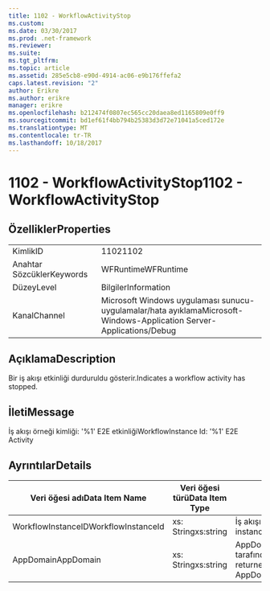 ```yaml
---
title: 1102 - WorkflowActivityStop
ms.custom: 
ms.date: 03/30/2017
ms.prod: .net-framework
ms.reviewer: 
ms.suite: 
ms.tgt_pltfrm: 
ms.topic: article
ms.assetid: 285e5cb8-e90d-4914-ac06-e9b176ffefa2
caps.latest.revision: "2"
author: Erikre
ms.author: erikre
manager: erikre
ms.openlocfilehash: b212474f0807ec565cc20daea8ed1165809e0ff9
ms.sourcegitcommit: bd1ef61f4bb794b25383d3d72e71041a5ced172e
ms.translationtype: MT
ms.contentlocale: tr-TR
ms.lasthandoff: 10/18/2017
---
```

# <a name="1102---workflowactivitystop"></a><span data-ttu-id="148a0-102">1102 - WorkflowActivityStop</span><span class="sxs-lookup"><span data-stu-id="148a0-102">1102 - WorkflowActivityStop</span></span>
## <a name="properties"></a><span data-ttu-id="148a0-103">Özellikler</span><span class="sxs-lookup"><span data-stu-id="148a0-103">Properties</span></span>  
  
|||  
|-|-|  
|<span data-ttu-id="148a0-104">Kimlik</span><span class="sxs-lookup"><span data-stu-id="148a0-104">ID</span></span>|<span data-ttu-id="148a0-105">1102</span><span class="sxs-lookup"><span data-stu-id="148a0-105">1102</span></span>|  
|<span data-ttu-id="148a0-106">Anahtar Sözcükler</span><span class="sxs-lookup"><span data-stu-id="148a0-106">Keywords</span></span>|<span data-ttu-id="148a0-107">WFRuntime</span><span class="sxs-lookup"><span data-stu-id="148a0-107">WFRuntime</span></span>|  
|<span data-ttu-id="148a0-108">Düzey</span><span class="sxs-lookup"><span data-stu-id="148a0-108">Level</span></span>|<span data-ttu-id="148a0-109">Bilgiler</span><span class="sxs-lookup"><span data-stu-id="148a0-109">Information</span></span>|  
|<span data-ttu-id="148a0-110">Kanal</span><span class="sxs-lookup"><span data-stu-id="148a0-110">Channel</span></span>|<span data-ttu-id="148a0-111">Microsoft Windows uygulaması sunucu-uygulamalar/hata ayıklama</span><span class="sxs-lookup"><span data-stu-id="148a0-111">Microsoft-Windows-Application Server-Applications/Debug</span></span>|  
  
## <a name="description"></a><span data-ttu-id="148a0-112">Açıklama</span><span class="sxs-lookup"><span data-stu-id="148a0-112">Description</span></span>  
 <span data-ttu-id="148a0-113">Bir iş akışı etkinliği durduruldu gösterir.</span><span class="sxs-lookup"><span data-stu-id="148a0-113">Indicates a workflow activity has stopped.</span></span>  
  
## <a name="message"></a><span data-ttu-id="148a0-114">İleti</span><span class="sxs-lookup"><span data-stu-id="148a0-114">Message</span></span>  
 <span data-ttu-id="148a0-115">İş akışı örneği kimliği: '%1' E2E etkinliği</span><span class="sxs-lookup"><span data-stu-id="148a0-115">WorkflowInstance Id: '%1' E2E Activity</span></span>  
  
## <a name="details"></a><span data-ttu-id="148a0-116">Ayrıntılar</span><span class="sxs-lookup"><span data-stu-id="148a0-116">Details</span></span>  
  
|<span data-ttu-id="148a0-117">Veri öğesi adı</span><span class="sxs-lookup"><span data-stu-id="148a0-117">Data Item Name</span></span>|<span data-ttu-id="148a0-118">Veri öğesi türü</span><span class="sxs-lookup"><span data-stu-id="148a0-118">Data Item Type</span></span>|<span data-ttu-id="148a0-119">Açıklama</span><span class="sxs-lookup"><span data-stu-id="148a0-119">Description</span></span>|  
|--------------------|--------------------|-----------------|  
|<span data-ttu-id="148a0-120">WorkflowInstanceID</span><span class="sxs-lookup"><span data-stu-id="148a0-120">WorkflowInstanceId</span></span>|<span data-ttu-id="148a0-121">xs: String</span><span class="sxs-lookup"><span data-stu-id="148a0-121">xs:string</span></span>|<span data-ttu-id="148a0-122">İş akışı örneği kimliği.</span><span class="sxs-lookup"><span data-stu-id="148a0-122">The workflow instance id.</span></span>|  
|<span data-ttu-id="148a0-123">AppDomain</span><span class="sxs-lookup"><span data-stu-id="148a0-123">AppDomain</span></span>|<span data-ttu-id="148a0-124">xs: String</span><span class="sxs-lookup"><span data-stu-id="148a0-124">xs:string</span></span>|<span data-ttu-id="148a0-125">AppDomain.CurrentDomain.FriendlyName tarafından döndürülen dize.</span><span class="sxs-lookup"><span data-stu-id="148a0-125">The string returned by AppDomain.CurrentDomain.FriendlyName.</span></span>|
